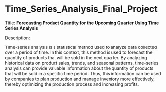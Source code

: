 # Time_Series_Analysis_Final_Project

Title: **Forecasting Product Quantity for the Upcoming Quarter Using Time Series Analysis**

Description:

Time-series analysis is a statistical method used to analyze data collected over a period of time. In this context, this method is used to forecast the quantity of products that will be sold in the next quarter. By analyzing historical data on product sales, trends, and seasonal patterns, time-series analysis can provide valuable information about the quantity of products that will be sold in a specific time period. Thus, this information can be used by companies to plan production and manage inventory more effectively, thereby optimizing the production process and increasing profits.
